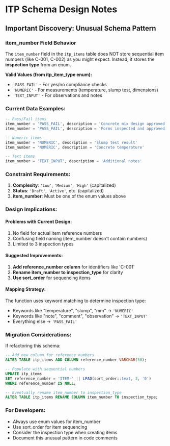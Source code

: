 # ITP Schema Design Notes

## Important Discovery: Unusual Schema Pattern

### item_number Field Behavior
The `item_number` field in the `itp_items` table does NOT store sequential item numbers (like C-001, C-002) as you might expect. Instead, it stores the **inspection type** from an enum.

**Valid Values (from itp_item_type enum):**
- `'PASS_FAIL'` - For yes/no compliance checks
- `'NUMERIC'` - For measurements (temperature, slump test, dimensions)
- `'TEXT_INPUT'` - For observations and notes

### Current Data Examples:
```sql
-- Pass/Fail items
item_number = 'PASS_FAIL', description = 'Concrete mix design approved'
item_number = 'PASS_FAIL', description = 'Forms inspected and approved'

-- Numeric items  
item_number = 'NUMERIC', description = 'Slump test result'
item_number = 'NUMERIC', description = 'Concrete temperature'

-- Text items
item_number = 'TEXT_INPUT', description = 'Additional notes'
```

### Constraint Requirements:
1. **Complexity**: `'Low'`, `'Medium'`, `'High'` (capitalized)
2. **Status**: `'Draft'`, `'Active'`, etc. (capitalized)
3. **item_number**: Must be one of the enum values above

### Design Implications:

#### Problems with Current Design:
1. No field for actual item reference numbers
2. Confusing field naming (item_number doesn't contain numbers)
3. Limited to 3 inspection types

#### Suggested Improvements:
1. **Add reference_number column** for identifiers like 'C-001'
2. **Rename item_number to inspection_type** for clarity
3. **Use sort_order** for sequencing items

#### Mapping Strategy:
The function uses keyword matching to determine inspection type:
- Keywords like "temperature", "slump", "mm" → `'NUMERIC'`
- Keywords like "note", "comment", "observation" → `'TEXT_INPUT'`
- Everything else → `'PASS_FAIL'`

### Migration Considerations:
If refactoring this schema:
```sql
-- Add new column for reference numbers
ALTER TABLE itp_items ADD COLUMN reference_number VARCHAR(50);

-- Populate with sequential numbers
UPDATE itp_items 
SET reference_number = 'ITEM-' || LPAD(sort_order::text, 3, '0')
WHERE reference_number IS NULL;

-- Eventually rename item_number to inspection_type
ALTER TABLE itp_items RENAME COLUMN item_number TO inspection_type;
```

### For Developers:
- Always use enum values for item_number
- Use sort_order for item sequencing
- Consider the inspection type when creating items
- Document this unusual pattern in code comments